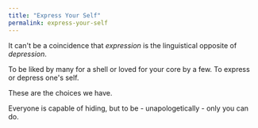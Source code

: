 ```yaml
---
title: "Express Your Self"
permalink: express-your-self
---
```


It can't be a coincidence that *expression* is the linguistical opposite of *depression*.

To be liked by many for a shell or loved for your core by a few.
To express or depress one's self.

These are the choices we have.

Everyone is capable of hiding, but to be - unapologetically - only you can do.
